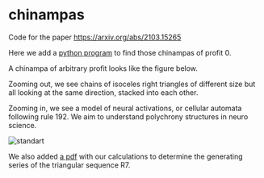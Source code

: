 # chinampas
Code for the paper https://arxiv.org/abs/2103.15265

Here we add a [python program](main.py) to find those chinampas of profit 0.

A chinampa of arbitrary profit looks like the figure below.

Zooming out, we see chains of isoceles right triangles of different size but all looking at the same direction, stacked into each other.

Zooming in, we see a model of neural activations, or cellular automata following rule 192. We aim to understand polychrony structures in neuro science.

![standart](https://user-images.githubusercontent.com/18435221/112927159-8c8d2100-90e2-11eb-93a0-69e93edf529b.png)


We also added [a pdf](R7.pdf)  with our calculations to determine the generating series of the triangular sequence R7.

